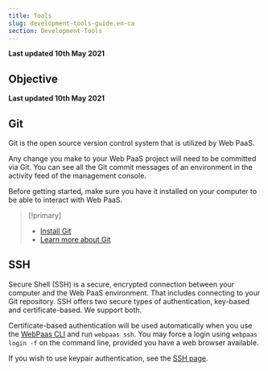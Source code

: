 ```yaml
---
title: Tools
slug: development-tools-guide.en-ca
section: Development-Tools
---
```


**Last updated 10th May 2021**



## Objective  

**Last updated 10th May 2021**


## Git

Git is the open source version control system that is utilized by Web PaaS.

Any change you make to your Web PaaS project will need to be committed via Git. You can see all the Git commit messages of an environment in the activity feed of the management console.

Before getting started, make sure you have it installed on your computer to be able to interact with Web PaaS.

> [!primary]  
> * [Install Git](https://help.github.com/articles/set-up-git/)
> * [Learn more about Git](https://git-scm.com/)
> 

## SSH

Secure Shell (SSH) is a secure, encrypted connection between your computer and the Web PaaS environment.  That includes connecting to your Git repository.  SSH offers two secure types of authentication, key-based and certificate-based.  We support both.

Certificate-based authentication will be used automatically when you use the [WebPaas CLI](../development-cli) and run `webpaas ssh`.  You may force a login using `webpaas login -f` on the command line, provided you have a web browser available.

If you wish to use keypair authentication, see the [SSH page](../development-ssh#keypair-based-authentication).
